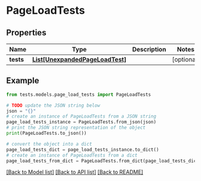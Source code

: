 # PageLoadTests


## Properties

Name | Type | Description | Notes
------------ | ------------- | ------------- | -------------
**tests** | [**List[UnexpandedPageLoadTest]**](UnexpandedPageLoadTest.md) |  | [optional] 

## Example

```python
from tests.models.page_load_tests import PageLoadTests

# TODO update the JSON string below
json = "{}"
# create an instance of PageLoadTests from a JSON string
page_load_tests_instance = PageLoadTests.from_json(json)
# print the JSON string representation of the object
print(PageLoadTests.to_json())

# convert the object into a dict
page_load_tests_dict = page_load_tests_instance.to_dict()
# create an instance of PageLoadTests from a dict
page_load_tests_from_dict = PageLoadTests.from_dict(page_load_tests_dict)
```
[[Back to Model list]](../README.md#documentation-for-models) [[Back to API list]](../README.md#documentation-for-api-endpoints) [[Back to README]](../README.md)


